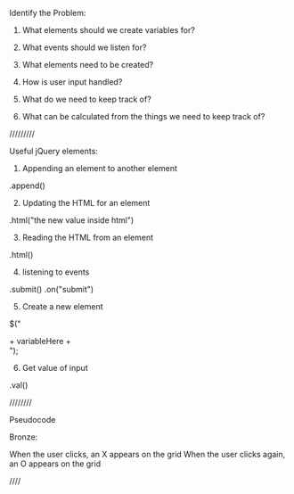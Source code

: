 Identify the Problem:

1. What elements should we create variables for?

2. What events should we listen for?

3. What elements need to be created?

4. How is user input handled?

5. What do we need to keep track of?

6. What can be calculated from the things we need to keep track of?



/////////

Useful jQuery elements:

1. Appending an element to another element

.append()

2. Updating the HTML for an element

.html("the new value inside html")

3. Reading the HTML from an element

.html()

4. listening to events

.submit()
.on("submit")

5. Create a new element

$("<div> + variableHere + </div>");

6. Get value of input

.val()

////////

Pseudocode

Bronze:

When the user clicks, an X appears on the grid
When the user clicks again, an O appears on the grid


////
